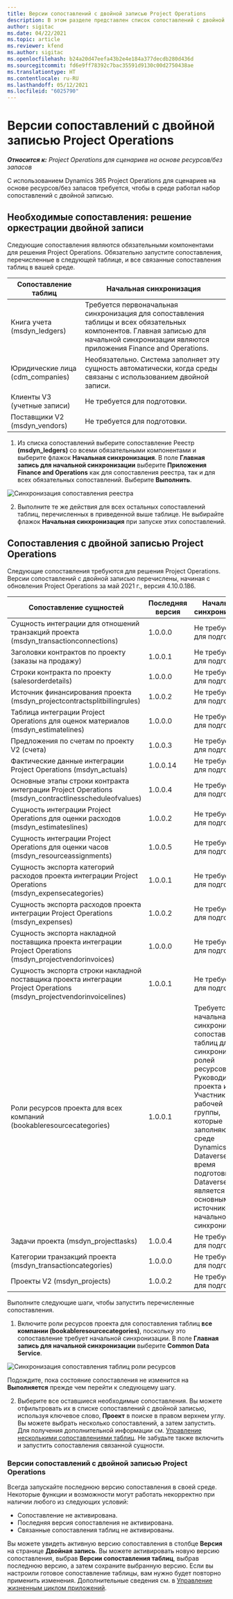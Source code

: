 ```yaml
---
title: Версии сопоставлений с двойной записью Project Operations
description: В этом разделе представлен список сопоставлений с двойной записью, необходимых для Dynamics 365 Project Operations.
author: sigitac
ms.date: 04/22/2021
ms.topic: article
ms.reviewer: kfend
ms.author: sigitac
ms.openlocfilehash: b24a20d47eefa43b2e4e184a377decdb280d436d
ms.sourcegitcommit: fd6e9ff78392c7bac35591d9130c00d2750438ae
ms.translationtype: HT
ms.contentlocale: ru-RU
ms.lasthandoff: 05/12/2021
ms.locfileid: "6025790"
---
```

# <a name="project-operations-dual-write-map-versions"></a>Версии сопоставлений с двойной записью Project Operations

_**Относится к:** Project Operations для сценариев на основе ресурсов/без запасов_

С использованием Dynamics 365 Project Operations для сценариев на основе ресурсов/без запасов требуется, чтобы в среде работал набор сопоставлений с двойной записью. 

## <a name="prerequisite-maps-dual-write-orchestration-solution"></a>Необходимые сопоставления: решение оркестрации двойной записи

Следующие сопоставления являются обязательными компонентами для решения Project Operations. Обязательно запустите сопоставления, перечисленные в следующей таблице, и все связанные сопоставления таблиц в вашей среде.

| Сопоставление таблиц | Начальная синхронизация |
| --- | --- |
| Книга учета (msdyn_ledgers) | Требуется первоначальная синхронизация для сопоставления таблицы и всех обязательных компонентов. Главная записью для начальной синхронизации являются приложения Finance and Operations. |
| Юридические лица (cdm_companies) | Необязательно. Система заполняет эту сущность автоматически, когда среды связаны с использованием двойной записи. |
| Клиенты V3 (учетные записи) | Не требуется для подготовки. |
| Поставщики V2 (msdyn_vendors) | Не требуется для подготовки. |

1. Из списка сопоставлений выберите сопоставление Реестр **(msdyn\_ledgers)** со всеми обязательными компонентами и выберите флажок **Начальная синхронизация**. В поле **Главная запись для начальной синхронизации** выберите **Приложения Finance and Operations** как для сопоставления реестра, так и для всех обязательных сопоставлений. Выберите **Выполнить**.

![Синхронизация сопоставления реестра](media/DW6.png)

2. Выполните те же действия для всех остальных сопоставлений таблиц, перечисленных в приведенной выше таблице. Не выбирайте флажок **Начальная синхронизация** при запуске этих сопоставлений.

## <a name="project-operations-dual-write-maps"></a>Сопоставления с двойной записью Project Operations

Следующие сопоставления требуются для решения Project Operations. Версии сопоставлений с двойной записью перечислены, начиная с обновления Project Operations за май 2021 г., версия 4.10.0.186.

| **Сопоставление сущностей** | **Последняя версия** | **Начальная синхронизация** |
| --- | --- | --- |
| Сущность интеграции для отношений транзакций проекта (msdyn\_transactionconnections) | 1.0.0.0 | Не требуется для подготовки. |
| Заголовки контрактов по проекту (заказы на продажу) | 1.0.0.1 | Не требуется для подготовки. |
| Строки контракта по проекту (salesorderdetails) | 1.0.0.0 | Не требуется для подготовки. |
| Источник финансирования проекта (msdyn_projectcontractsplitbillingrules) | 1.0.0.2 | Не требуется для подготовки. |
| Таблица интеграции Project Operations для оценок материалов (msdyn\_estimatelines) | 1.0.0.0 | Не требуется для подготовки. |
| Предложения по счетам по проекту V2 (счета) | 1.0.0.3 | Не требуется для подготовки. |
| Фактические данные интеграции Project Operations (msdyn_actuals) | 1.0.0.14 | Не требуется для подготовки. |
| Основные этапы строки контракта интеграции Project Operations (msdyn_contractlinesscheduleofvalues) | 1.0.0.4 | Не требуется для подготовки. |
| Сущность интеграции Project Operations для оценки расходов (msdyn_estimateslines) | 1.0.0.2 | Не требуется для подготовки. |
| Сущность интеграции Project Operations для оценки часов (msdyn_resourceassignments) | 1.0.0.5 | Не требуется для подготовки. |
| Сущность экспорта категорий расходов проекта интеграции Project Operations (msdyn_expensecategories) | 1.0.0.1 | Не требуется для подготовки. |
| Сущность экспорта расходов проекта интеграции Project Operations (msdyn_expenses) | 1.0.0.2 | Не требуется для подготовки. |
| Сущность экспорта накладной поставщика проекта интеграции Project Operations (msdyn_projectvendorinvoices) | 1.0.0.0 | Не требуется для подготовки. |
| Сущность экспорта строки накладной поставщика проекта интеграции Project Operations (msdyn_projectvendorinvoicelines) | 1.0.0.1 | Не требуется для подготовки. |
| Роли ресурсов проекта для всех компаний (bookableresourcecategories) | 1.0.0.1 | Требуется начальная синхронизация сопоставления таблиц для синхронизации ролей ресурсов Руководитель проекта и Участник рабочей группы, которые заполняются в среде Dynamics 365 Dataverse во время подготовки. Dataverse является основным источником начальной синхронизации. |
| Задачи проекта (msdyn_projecttasks) | 1.0.0.4 | Не требуется для подготовки. |
| Категории транзакций проекта (msdyn_transactioncategories) | 1.0.0.0 | Не требуется для подготовки. |
| Проекты V2 (msdyn_projects) | 1.0.0.2 | Не требуется для подготовки. |

Выполните следующие шаги, чтобы запустить перечисленные сопоставления.

1. Включите роли ресурсов проекта для сопоставления таблиц **все компании (bookableresourcecategories)**, поскольку это сопоставление требует начальной синхронизации. В поле **Главная запись для начальной синхронизации** выберите **Common Data Service**. 

 ![Синхронизация сопоставления таблиц роли ресурсов](media/6ResourceInitialSync.jpg)

 Подождите, пока состояние сопоставления не изменится на **Выполняется** прежде чем перейти к следующему шагу.

2. Выберите все оставшиеся необходимые сопоставления. Вы можете отфильтровать их в списке сопоставлений с двойной записью, используя ключевое слово, **Проект** в поиске в правом верхнем углу. Вы можете выбрать несколько сопоставлений, а затем запустить. Для получения дополнительной информации см. [Управление несколькими сопоставлениями таблиц](/dynamics365/fin-ops-core/dev-itpro/data-entities/dual-write/multiple-entity-maps). Не забудьте также включить и запустить сопоставления связанной сущности.

### <a name="project-operations-dual-write-map-versions"></a>Версии сопоставлений с двойной записью Project Operations

Всегда запускайте последнюю версию сопоставления в своей среде. Некоторые функции и возможности могут работать некорректно при наличии любого из следующих условий:

- Сопоставление не активирована.
- Последняя версия сопоставления не активирована. 
- Связанные сопоставления таблиц не активированы.

Вы можете увидеть активную версию сопоставления в столбце **Версия** на странице **Двойная запись**. Вы можете активировать новую версию сопоставления, выбрав **Версии сопоставления таблиц**, выбрав последнюю версию, а затем сохраните выбранную версию. Если вы настроили готовое сопоставление таблицы, вам нужно будет повторно применить изменения. Дополнительные сведения см. в [Управление жизненным циклом приложений](/dynamics365/fin-ops-core/dev-itpro/data-entities/dual-write/app-lifecycle-management).

